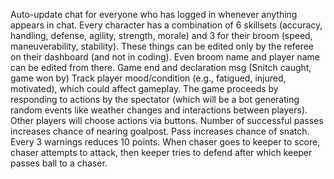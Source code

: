 Auto-update chat for everyone who has logged in whenever anything appears in chat.
Every character has a combination of 6 skillsets (accuracy, handling, defense, agility, strength, morale) and 3 for their broom (speed, maneuverability, stability).
These things can be edited only by the referee on their dashboard (and not in coding). Even broom name and player name can be edited from there.
Game end and declaration msg (Snitch caught, game won by)
Track player mood/condition (e.g., fatigued, injured, motivated), which could affect gameplay.
The game proceeds by responding to actions by the spectator (which will be a bot generating random events like weather changes and interactions between players). Other players will choose actions via buttons.
Number of successful passes increases chance of nearing goalpost.
Pass increases chance of snatch.
Every 3 warnings reduces 10 points.
When chaser goes to keeper to score, chaser attempts to attack, then keeper tries to defend after which keeper passes ball to a chaser.